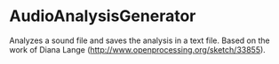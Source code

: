 AudioAnalysisGenerator
======================

Analyzes a sound file and saves the analysis in a text file. Based on the work of Diana Lange (http://www.openprocessing.org/sketch/33855).
